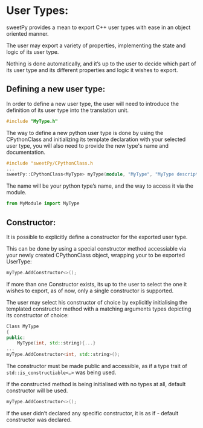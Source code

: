 # User Types:
sweetPy provides a mean to export C++ user types with ease in an object oriented manner.

The user may export a variety of properties, implementing the state and logic of its user type.

Nothing is done automatically, and it’s up to the user to decide which part of its user type and its different properties and logic it wishes to export.

## Defining a new user type:
In order to define a new user type, the user will need to introduce the definition of its user type into the translation unit.

```c++
#include "MyType.h"
```
The way to define a new python user type is done by using the CPythonClass and initializing its template declaration with your selected user type, you will also need to provide the new type's name and documentation.

```c++
#include "sweetPy/CPythonClass.h
...
sweetPy::CPythonClass<MyType> myType(module, "MyType", "MyType description.");
```

The name will be your python type’s name, and the way to access it via the module.
```python
from MyModule import MyType
```

## Constructor:
It is possible to explicitly define a constructor for the exported user type.

This can be done by using a special constructor method accessiable via your newly created CPythonClass object, wrapping your to be exported UserType:
```c++
myType.AddConstructor<>();
```
If more than one Constructor exists, its up to the user to select the one it wishes to export, as of now, only a single constructor is supported.

The user may select his constructor of choice by explicitly initialising the templated constructor method with a matching arguments types depicting its constructor of choice:
```c++
Class MyType
{
public:
	MyType(int, std::string){...}
...
myType.AddConstructor<int, std::string>();
```

The constructor must be made public and accessible, as if a type trait of ```std::is_constructiable<…>``` was being used.

If the constructed method is being initialised with no types at all, default constructor will be used.
```c++
myType.AddConstructor<>();
```

If the user didn’t declared any specific constructor, it is as if - default constructor was declared.
